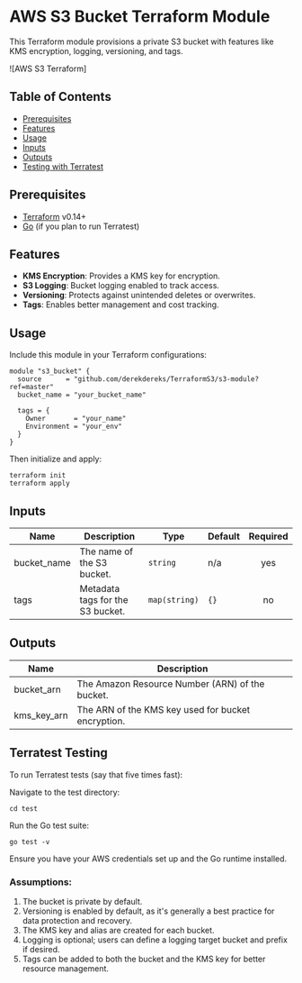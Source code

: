 # AWS S3 Bucket Terraform Module

This Terraform module provisions a private S3 bucket with features like KMS encryption, logging, versioning, and tags.

![AWS S3 Terraform]

## Table of Contents
- [Prerequisites](#prerequisites)
- [Features](#features)
- [Usage](#usage)
- [Inputs](#inputs)
- [Outputs](#outputs)
- [Testing with Terratest](#testing-with-terratest)


## Prerequisites
- [Terraform](https://learn.hashicorp.com/tutorials/terraform/install-cli) v0.14+
- [Go](https://golang.org/doc/install) (if you plan to run Terratest)

## Features
- **KMS Encryption**: Provides a KMS key for encryption.
- **S3 Logging**: Bucket logging enabled to track access.
- **Versioning**: Protects against unintended deletes or overwrites.
- **Tags**: Enables better management and cost tracking.

## Usage

Include this module in your Terraform configurations:

```hcl
module "s3_bucket" {
  source      = "github.com/derekdereks/TerraformS3/s3-module?ref=master"
  bucket_name = "your_bucket_name"

  tags = {
    Owner       = "your_name"
    Environment = "your_env"
  }
}
```
Then initialize and apply:
```
terraform init
terraform apply

```
## Inputs

| Name         | Description                       | Type         | Default | Required |
|--------------|-----------------------------------|--------------|---------|:--------:|
| bucket_name  | The name of the S3 bucket.        | `string`     | n/a     | yes      |
| tags         | Metadata tags for the S3 bucket.  | `map(string)`| `{}`    | no       |


## Outputs

| Name         | Description                                        |
|--------------|----------------------------------------------------|
| bucket_arn   | The Amazon Resource Number (ARN) of the bucket.    |
| kms_key_arn  | The ARN of the KMS key used for bucket encryption. |

## Terratest Testing
To run Terratest tests (say that five times fast):

Navigate to the test directory:
```
cd test

```
Run the Go test suite:
```
go test -v

```
Ensure you have your AWS credentials set up and the Go runtime installed.

### Assumptions:

1. The bucket is private by default.
2. Versioning is enabled by default, as it's generally a best practice for data protection and recovery.
3. The KMS key and alias are created for each bucket.
4. Logging is optional; users can define a logging target bucket and prefix if desired.
5. Tags can be added to both the bucket and the KMS key for better resource management.


